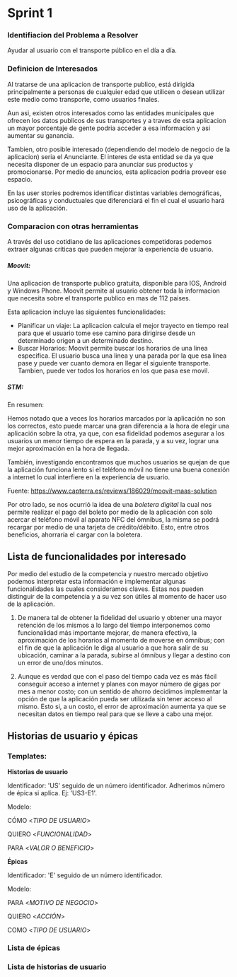 # Sprint 1

### Identifiacion del Problema a Resolver
Ayudar al usuario con el transporte público en el día a día.

### Definicion de Interesados
Al tratarse de una aplicacion de transporte publico, está dirigida principalmente a personas de cualquier edad que utilicen o desean utilizar este medio como transporte, como usuarios finales.

Aun asi, existen otros interesados como las entidades municipales que ofrecen los datos publicos de sus transportes y a traves de esta aplicacion un mayor porcentaje de gente podria acceder a esa informacion y asi aumentar su ganancia.

Tambien, otro posible interesado (dependiendo del modelo de negocio de la aplicacion) seria el Anunciante. El interes de esta entidad se da ya que necesita disponer de un espacio para anunciar sus productos y promocionarse. Por medio de anuncios, esta aplicacion podria proveer ese espacio.

En las user stories podremos identificar distintas variables demográficas, psicográficas y conductuales que diferenciará el fin el cual el usuario hará uso de la aplicación.

### Comparacion con otras herramientas

A través del uso cotidiano de las aplicaciones competidoras podemos extraer algunas críticas que pueden mejorar la experiencia de usuario.

##### Moovit:
Una aplicacion de transporte publico gratuita, disponible para IOS, Android y Windows Phone. Moovit permite al usuario obtener toda la informacion que necesita sobre el transporte publico en mas de 112 paises. 

Esta aplicacion incluye las siguientes funcionalidades:
* Planificar un viaje: La aplicacion calcula el mejor trayecto en tiempo real para que el usuario tome ese camino para dirigirse desde un determinado origen a un determinado destino.
* Buscar Horarios: Moovit permite buscar los horarios de una linea especifica. El usuario busca una linea y una parada por la que esa linea pase y puede ver cuanto demora en llegar el siguiente transporte. Tambien, puede ver todos los horarios en los que pasa ese movil.
 

##### STM:

En resumen:

Hemos notado que a veces los horarios marcados por la aplicación no son los correctos, esto puede marcar una gran diferencia a la hora de elegir una aplicación sobre la otra, ya que, con esa fidelidad podemos asegurar a los usuarios un menor tiempo de espera en la parada, y a su vez, lograr una mejor aproximación en la hora de llegada.

También, investigando encontramos que muchos usuarios se quejan de que la aplicación funciona lento si el teléfono móvil no tiene una buena conexión a internet lo cual interfiere en la experiencia de usuario.

Fuente: https://www.capterra.es/reviews/186029/moovit-maas-solution

Por otro lado, se nos ocurrió la idea de una _boletera digital_ la cual nos permite  realizar el pago del boleto por medio de la aplicación con solo acercar el teléfono móvil al aparato NFC del ómnibus, la misma se podrá recargar por medio de una tarjeta de crédito/débito. Esto, entre otros beneficios, ahorraría el cargar con la boletera.

## Lista de funcionalidades por interesado

Por medio del estudio de la competencia y nuestro mercado objetivo podemos interpretar esta información e implementar algunas funcionalidades las cuales consideramos claves. Estas nos pueden distinguir de la competencia y a su vez son útiles al momento de hacer uso de la aplicación.

1. De manera tal de obtener la fidelidad del usuario y obtener una mayor retención de los mismos a lo largo del tiempo interponemos como funcionalidad más importante mejorar, de manera efectiva, la aproximación de los horarios al momento de moverse en ómnibus; con el fin de que la aplicación le diga al usuario a que hora salir de su ubicación, caminar a la parada, subirse al ómnibus y llegar a destino con un error de uno/dos minutos.

2. Aunque es verdad que con el paso del tiempo cada vez es más fácil conseguir acceso a internet y planes con mayor número de gigas por mes a menor costo; con un sentido de ahorro decidimos implementar la opción de que la aplicación pueda ser utilizada sin tener acceso al mismo. Esto si, a un costo, el error de aproximación aumenta ya que se necesitan datos en tiempo real para que se lleve a cabo una mejor.

## Historias de usuario y épicas

### Templates:

**Historias de usuario**

Identificador: 'US' seguido de un número identificador. Adherimos número de épica si aplica. Ej: 'US3-E1'.

Modelo:

  CÓMO <_TIPO DE USUARIO_>
  
  QUIERO <_FUNCIONALIDAD_>
  
  PARA <_VALOR O BENEFICIO_>
  
**Épicas**

Identificador: 'E' seguido de un número identificador.

Modelo:

  PARA <_MOTIVO DE NEGOCIO_>
 
  QUIERO <_ACCIÓN_>
 
  COMO <_TIPO DE USUARIO_>

### Lista de épicas

### Lista de historias de usuario
